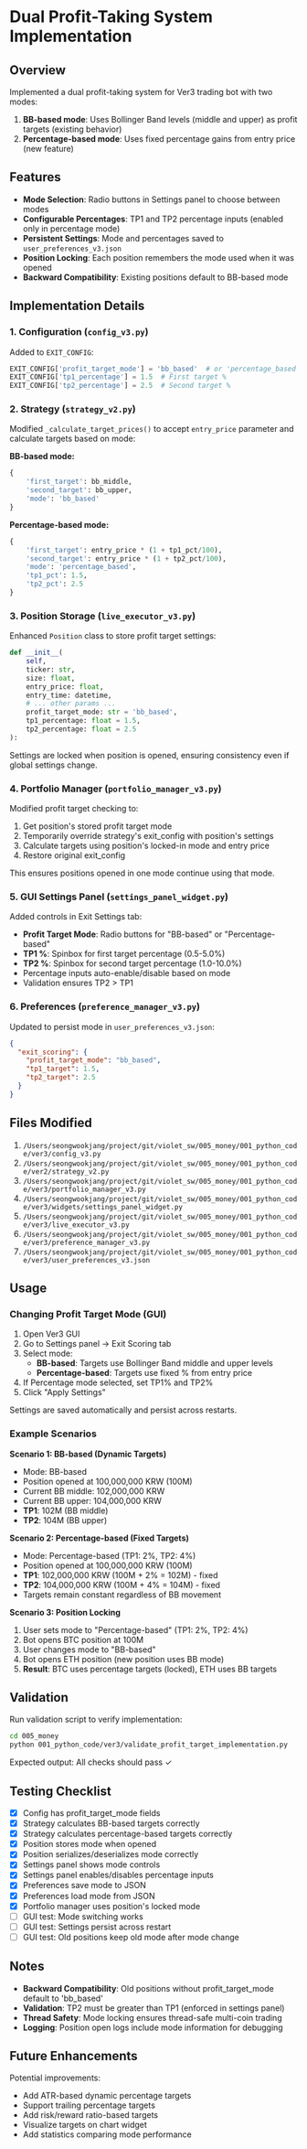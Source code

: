 # Dual Profit-Taking System Implementation

## Overview

Implemented a dual profit-taking system for Ver3 trading bot with two modes:
1. **BB-based mode**: Uses Bollinger Band levels (middle and upper) as profit targets (existing behavior)
2. **Percentage-based mode**: Uses fixed percentage gains from entry price (new feature)

## Features

- **Mode Selection**: Radio buttons in Settings panel to choose between modes
- **Configurable Percentages**: TP1 and TP2 percentage inputs (enabled only in percentage mode)
- **Persistent Settings**: Mode and percentages saved to `user_preferences_v3.json`
- **Position Locking**: Each position remembers the mode used when it was opened
- **Backward Compatibility**: Existing positions default to BB-based mode

## Implementation Details

### 1. Configuration (`config_v3.py`)

Added to `EXIT_CONFIG`:
```python
EXIT_CONFIG['profit_target_mode'] = 'bb_based'  # or 'percentage_based'
EXIT_CONFIG['tp1_percentage'] = 1.5  # First target %
EXIT_CONFIG['tp2_percentage'] = 2.5  # Second target %
```

### 2. Strategy (`strategy_v2.py`)

Modified `_calculate_target_prices()` to accept `entry_price` parameter and calculate targets based on mode:

**BB-based mode:**
```python
{
    'first_target': bb_middle,
    'second_target': bb_upper,
    'mode': 'bb_based'
}
```

**Percentage-based mode:**
```python
{
    'first_target': entry_price * (1 + tp1_pct/100),
    'second_target': entry_price * (1 + tp2_pct/100),
    'mode': 'percentage_based',
    'tp1_pct': 1.5,
    'tp2_pct': 2.5
}
```

### 3. Position Storage (`live_executor_v3.py`)

Enhanced `Position` class to store profit target settings:
```python
def __init__(
    self,
    ticker: str,
    size: float,
    entry_price: float,
    entry_time: datetime,
    # ... other params ...
    profit_target_mode: str = 'bb_based',
    tp1_percentage: float = 1.5,
    tp2_percentage: float = 2.5
):
```

Settings are locked when position is opened, ensuring consistency even if global settings change.

### 4. Portfolio Manager (`portfolio_manager_v3.py`)

Modified profit target checking to:
1. Get position's stored profit target mode
2. Temporarily override strategy's exit_config with position's settings
3. Calculate targets using position's locked-in mode and entry price
4. Restore original exit_config

This ensures positions opened in one mode continue using that mode.

### 5. GUI Settings Panel (`settings_panel_widget.py`)

Added controls in Exit Settings tab:
- **Profit Target Mode**: Radio buttons for "BB-based" or "Percentage-based"
- **TP1 %**: Spinbox for first target percentage (0.5-5.0%)
- **TP2 %**: Spinbox for second target percentage (1.0-10.0%)
- Percentage inputs auto-enable/disable based on mode
- Validation ensures TP2 > TP1

### 6. Preferences (`preference_manager_v3.py`)

Updated to persist mode in `user_preferences_v3.json`:
```json
{
  "exit_scoring": {
    "profit_target_mode": "bb_based",
    "tp1_target": 1.5,
    "tp2_target": 2.5
  }
}
```

## Files Modified

1. `/Users/seongwookjang/project/git/violet_sw/005_money/001_python_code/ver3/config_v3.py`
2. `/Users/seongwookjang/project/git/violet_sw/005_money/001_python_code/ver2/strategy_v2.py`
3. `/Users/seongwookjang/project/git/violet_sw/005_money/001_python_code/ver3/portfolio_manager_v3.py`
4. `/Users/seongwookjang/project/git/violet_sw/005_money/001_python_code/ver3/widgets/settings_panel_widget.py`
5. `/Users/seongwookjang/project/git/violet_sw/005_money/001_python_code/ver3/live_executor_v3.py`
6. `/Users/seongwookjang/project/git/violet_sw/005_money/001_python_code/ver3/preference_manager_v3.py`
7. `/Users/seongwookjang/project/git/violet_sw/005_money/001_python_code/ver3/user_preferences_v3.json`

## Usage

### Changing Profit Target Mode (GUI)

1. Open Ver3 GUI
2. Go to Settings panel → Exit Scoring tab
3. Select mode:
   - **BB-based**: Targets use Bollinger Band middle and upper levels
   - **Percentage-based**: Targets use fixed % from entry price
4. If Percentage mode selected, set TP1% and TP2%
5. Click "Apply Settings"

Settings are saved automatically and persist across restarts.

### Example Scenarios

**Scenario 1: BB-based (Dynamic Targets)**
- Mode: BB-based
- Position opened at 100,000,000 KRW (100M)
- Current BB middle: 102,000,000 KRW
- Current BB upper: 104,000,000 KRW
- **TP1**: 102M (BB middle)
- **TP2**: 104M (BB upper)

**Scenario 2: Percentage-based (Fixed Targets)**
- Mode: Percentage-based (TP1: 2%, TP2: 4%)
- Position opened at 100,000,000 KRW (100M)
- **TP1**: 102,000,000 KRW (100M + 2% = 102M) - fixed
- **TP2**: 104,000,000 KRW (100M + 4% = 104M) - fixed
- Targets remain constant regardless of BB movement

**Scenario 3: Position Locking**
1. User sets mode to "Percentage-based" (TP1: 2%, TP2: 4%)
2. Bot opens BTC position at 100M
3. User changes mode to "BB-based"
4. Bot opens ETH position (new position uses BB mode)
5. **Result**: BTC uses percentage targets (locked), ETH uses BB targets

## Validation

Run validation script to verify implementation:
```bash
cd 005_money
python 001_python_code/ver3/validate_profit_target_implementation.py
```

Expected output: All checks should pass ✓

## Testing Checklist

- [x] Config has profit_target_mode fields
- [x] Strategy calculates BB-based targets correctly
- [x] Strategy calculates percentage-based targets correctly
- [x] Position stores mode when opened
- [x] Position serializes/deserializes mode correctly
- [x] Settings panel shows mode controls
- [x] Settings panel enables/disables percentage inputs
- [x] Preferences save mode to JSON
- [x] Preferences load mode from JSON
- [x] Portfolio manager uses position's locked mode
- [ ] GUI test: Mode switching works
- [ ] GUI test: Settings persist across restart
- [ ] GUI test: Old positions keep old mode after mode change

## Notes

- **Backward Compatibility**: Old positions without profit_target_mode default to 'bb_based'
- **Validation**: TP2 must be greater than TP1 (enforced in settings panel)
- **Thread Safety**: Mode locking ensures thread-safe multi-coin trading
- **Logging**: Position open logs include mode information for debugging

## Future Enhancements

Potential improvements:
- Add ATR-based dynamic percentage targets
- Support trailing percentage targets
- Add risk/reward ratio-based targets
- Visualize targets on chart widget
- Add statistics comparing mode performance
